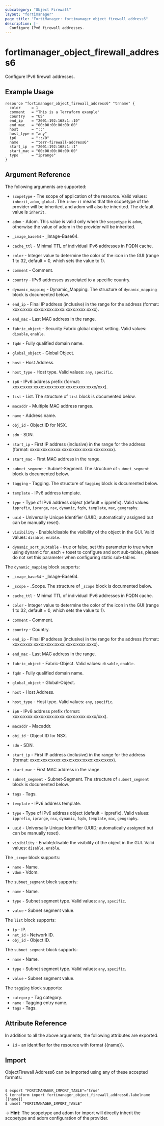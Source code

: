 ```yaml
---
subcategory: "Object Firewall"
layout: "fortimanager"
page_title: "FortiManager: fortimanager_object_firewall_address6"
description: |-
  Configure IPv6 firewall addresses.
---
```


# fortimanager_object_firewall_address6
Configure IPv6 firewall addresses.

## Example Usage

```hcl
resource "fortimanager_object_firewall_address6" "trname" {
  color     = 1
  comment   = "This is a Terraform example"
  country   = "US"
  end_ip    = "2001:192:168:1::10"
  end_mac   = "00:00:00:00:00:00"
  host      = "::"
  host_type = "any"
  ip6       = "::/0"
  name      = "terr-firewall-address6"
  start_ip  = "2001:192:168:1::1"
  start_mac = "00:00:00:00:00:00"
  type      = "iprange"
}
```

## Argument Reference


The following arguments are supported:

* `scopetype` - The scope of application of the resource. Valid values: `inherit`, `adom`, `global`. The `inherit` means that the scopetype of the provider will be inherited, and adom will also be inherited. The default value is `inherit`.
* `adom` - Adom. This value is valid only when the `scopetype` is `adom`, otherwise the value of adom in the provider will be inherited.

* `_image_base64` - _Image-Base64.
* `cache_ttl` - Minimal TTL of individual IPv6 addresses in FQDN cache.
* `color` - Integer value to determine the color of the icon in the GUI (range 1 to 32, default = 0, which sets the value to 1).
* `comment` - Comment.
* `country` - IPv6 addresses associated to a specific country.
* `dynamic_mapping` - Dynamic_Mapping. The structure of `dynamic_mapping` block is documented below.
* `end_ip` - Final IP address (inclusive) in the range for the address (format: xxxx:xxxx:xxxx:xxxx:xxxx:xxxx:xxxx:xxxx).
* `end_mac` - Last MAC address in the range.
* `fabric_object` - Security Fabric global object setting. Valid values: `disable`, `enable`.

* `fqdn` - Fully qualified domain name.
* `global_object` - Global Object.
* `host` - Host Address.
* `host_type` - Host type. Valid values: `any`, `specific`.

* `ip6` - IPv6 address prefix (format: xxxx:xxxx:xxxx:xxxx:xxxx:xxxx:xxxx:xxxx/xxx).
* `list` - List. The structure of `list` block is documented below.
* `macaddr` - Multiple MAC address ranges.
* `name` - Address name.
* `obj_id` - Object ID for NSX.
* `sdn` - SDN.
* `start_ip` - First IP address (inclusive) in the range for the address (format: xxxx:xxxx:xxxx:xxxx:xxxx:xxxx:xxxx:xxxx).
* `start_mac` - First MAC address in the range.
* `subnet_segment` - Subnet-Segment. The structure of `subnet_segment` block is documented below.
* `tagging` - Tagging. The structure of `tagging` block is documented below.
* `template` - IPv6 address template.
* `type` - Type of IPv6 address object (default = ipprefix). Valid values: `ipprefix`, `iprange`, `nsx`, `dynamic`, `fqdn`, `template`, `mac`, `geography`.

* `uuid` - Universally Unique Identifier (UUID; automatically assigned but can be manually reset).
* `visibility` - Enable/disable the visibility of the object in the GUI. Valid values: `disable`, `enable`.

* `dynamic_sort_subtable` - true or false, set this parameter to true when using dynamic for_each + toset to configure and sort sub-tables, please do not set this parameter when configuring static sub-tables.

The `dynamic_mapping` block supports:

* `_image_base64` - _Image-Base64.
* `_scope` - _Scope. The structure of `_scope` block is documented below.
* `cache_ttl` - Minimal TTL of individual IPv6 addresses in FQDN cache.
* `color` - Integer value to determine the color of the icon in the GUI (range 1 to 32, default = 0, which sets the value to 1).
* `comment` - Comment.
* `country` - Country.
* `end_ip` - Final IP address (inclusive) in the range for the address (format: xxxx:xxxx:xxxx:xxxx:xxxx:xxxx:xxxx:xxxx).
* `end_mac` - Last MAC address in the range.
* `fabric_object` - Fabric-Object. Valid values: `disable`, `enable`.

* `fqdn` - Fully qualified domain name.
* `global_object` - Global-Object.
* `host` - Host Address.
* `host_type` - Host type. Valid values: `any`, `specific`.

* `ip6` - IPv6 address prefix (format: xxxx:xxxx:xxxx:xxxx:xxxx:xxxx:xxxx:xxxx/xxx).
* `macaddr` - Macaddr.
* `obj_id` - Object ID for NSX.
* `sdn` - SDN.
* `start_ip` - First IP address (inclusive) in the range for the address (format: xxxx:xxxx:xxxx:xxxx:xxxx:xxxx:xxxx:xxxx).
* `start_mac` - First MAC address in the range.
* `subnet_segment` - Subnet-Segment. The structure of `subnet_segment` block is documented below.
* `tags` - Tags.
* `template` - IPv6 address template.
* `type` - Type of IPv6 address object (default = ipprefix). Valid values: `ipprefix`, `iprange`, `nsx`, `dynamic`, `fqdn`, `template`, `mac`, `geography`.

* `uuid` - Universally Unique Identifier (UUID; automatically assigned but can be manually reset).
* `visibility` - Enable/disable the visibility of the object in the GUI. Valid values: `disable`, `enable`.


The `_scope` block supports:

* `name` - Name.
* `vdom` - Vdom.

The `subnet_segment` block supports:

* `name` - Name.
* `type` - Subnet segment type. Valid values: `any`, `specific`.

* `value` - Subnet segment value.

The `list` block supports:

* `ip` - IP.
* `net_id` - Network ID.
* `obj_id` - Object ID.

The `subnet_segment` block supports:

* `name` - Name.
* `type` - Subnet segment type. Valid values: `any`, `specific`.

* `value` - Subnet segment value.

The `tagging` block supports:

* `category` - Tag category.
* `name` - Tagging entry name.
* `tags` - Tags.


## Attribute Reference

In addition to all the above arguments, the following attributes are exported:
* `id` - an identifier for the resource with format {{name}}.

## Import

ObjectFirewall Address6 can be imported using any of these accepted formats:
```

$ export "FORTIMANAGER_IMPORT_TABLE"="true"
$ terraform import fortimanager_object_firewall_address6.labelname {{name}}
$ unset "FORTIMANAGER_IMPORT_TABLE"
```
-> **Hint:** The scopetype and adom for import will directly inherit the scopetype and adom configuration of the provider.
